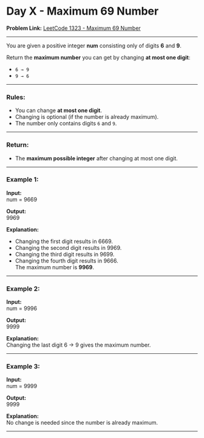 # Day X - Maximum 69 Number  

**Problem Link:** [LeetCode 1323 - Maximum 69 Number](https://leetcode.com/problems/maximum-69-number/)  

---

You are given a positive integer **num** consisting only of digits **6** and **9**.  

Return the **maximum number** you can get by changing **at most one digit**:  
- `6 → 9`  
- `9 → 6`  

---

### Rules:
- You can change **at most one digit**.  
- Changing is optional (if the number is already maximum).  
- The number only contains digits `6` and `9`.  

---

### Return:
- The **maximum possible integer** after changing at most one digit.  

---

### Example 1:
**Input:**  
num = 9669  

**Output:**  
9969  

**Explanation:**  
- Changing the first digit results in 6669.  
- Changing the second digit results in 9969.  
- Changing the third digit results in 9699.  
- Changing the fourth digit results in 9666.  
The maximum number is **9969**.  

---

### Example 2:
**Input:**  
num = 9996  

**Output:**  
9999  

**Explanation:**  
Changing the last digit 6 → 9 gives the maximum number.  

---

### Example 3:
**Input:**  
num = 9999  

**Output:**  
9999  

**Explanation:**  
No change is needed since the number is already maximum.  

---

